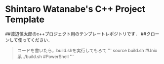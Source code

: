 # Shintaro Watanabe's C++ Project Template
##渡辺慎太郎のc++プロジェクト用のテンプレートレポジトリです．
##クローンして使ってください．
>コードを書いたら，build.shを実行してもろて
'''
source build.sh #Unix系
./build.sh #PowerShell
'''